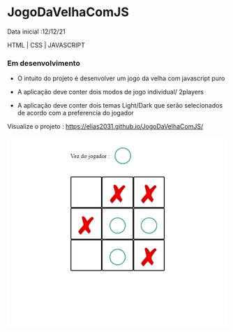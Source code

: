 # JogoDaVelhaComJS
Data inicial :12/12/21

HTML | CSS | JAVASCRIPT


### Em desenvolvimento

- O intuito do projeto é desenvolver um jogo da velha com javascript puro

- A aplicação deve conter dois modos de jogo individual/ 2players

- A aplicação deve conter dois temas Light/Dark que serão selecionados de acordo com a preferencia do jogador

Visualize o projeto : https://elias2031.github.io/JogoDaVelhaComJS/ 

<img src="imagens/jogo_da_ velha.png">
